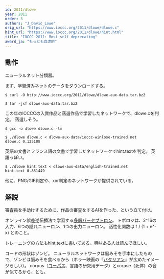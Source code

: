 ```yaml
---
id: 2011/dlowe
year: 2011
order: 3
authors: "J_David_Lowe"
orig_url: "https://www.ioccc.org/2011/dlowe/dlowe.c"
hint_url: "https://www.ioccc.org/2011/dlowe/hint.html"
title: "IOCCC 2011: Most self deprecating"
award_ja: "もっとも自虐的"
---
```


## 動作

ニューラルネット分類器。

まず、学習済みネットのデータをダウンロードする。

```
$ curl -O http://www.ioccc.org/2011/dlowe/dlowe-aux-data.tar.bz2

$ tar -jxf dlowe-aux-data.tar.bz2
```

この年のIOCCCの入賞作品と落選作品で学習したネットワークで、dlowe.cを判定。
落選しそう。

```
$ gcc -o dlowe dlowe.c -lm

$ ./dlowe dlowe.c < dlowe-aux-data/ioccc-winlose-trained.net
dlowe.c 0.125108
```

英語の文書とフランス語の文書で学習したネットワークでhint.textを判定。
英語っぽい。

```
$ ./dlowe hint.text < dlowe-aux-data/english-trained.net
hint.text 0.851449
```

他に、PNG/GIF判定や、xor判定のネットワークが提供されている。

## 解説

審査員を手助けするために、作品の審査をするAIを作った、という立て付け。

オンライン誤差逆伝播法で学習する[多層パーセプトロン](https://ja.wikipedia.org/wiki/%E5%A4%9A%E5%B1%A4%E3%83%91%E3%83%BC%E3%82%BB%E3%83%97%E3%83%88%E3%83%AD%E3%83%B3)。
トポロジは、2^16の入力、6つの隠れニューロン、1つの出力ニューロン。
活性化関数は 1 / (1 + e^-x) とのこと。

トレーニングの方法もhint.textに書いてある。興味ある人は読んでほしい。

コードの形状はゾンビ。
ニューラルネットワークは脳みそを手本にしたもので、ゾンビは脳みそを食べるから（ホラー映画の『[バタリアン](https://ja.wikipedia.org/wiki/%E3%83%90%E3%82%BF%E3%83%AA%E3%82%A2%E3%83%B3)』が広めたイメージらしい）。
corpus（[コーパス](https://ja.wikipedia.org/wiki/%E3%82%B3%E3%83%BC%E3%83%91%E3%82%B9)、言語の研究用データ）とcorpse（死体）の音が似てるから、とも。
